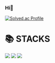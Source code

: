 ### Hi👋

[![Solved.ac Profile](http://mazassumnida.wtf/api/v2/generate_badge?boj=gkscodus98)](https://solved.ac/gkscodus98/)

<div><h1>📚 STACKS</h1></div>

<div> 
  <img src="https://img.shields.io/badge/c-007396?style=for-the-badge&logo=c&logoColor=white"> 
  <img src="https://img.shields.io/badge/c++-00599C?style=for-the-badge&logo=c%2B%2B&logoColor=white">
  <img src="https://img.shields.io/badge/mysql-4479A1?style=for-the-badge&logo=mysql&logoColor=white"> 
</div>
